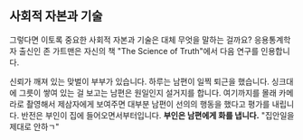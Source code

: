 ## 사회적 자본과 기술
그렇다면 이토록 중요한 사회적 자본과 기술은 대체 무엇을 말하는 걸까요? 응용통계학자 출신인 존 가트맨은 자신의 책 "The Science of Truth"에서 다음 연구를 인용합니다. 

신뢰가 깨져 있는 맞벌이 부부가 있습니다. 하루는 남편이 일찍 퇴근을 했습니다. 싱크대에 그릇이 쌓여 있는 걸 보고는 남편은 원일인지 설거지를 합니다. 여기까지를 몰래 카메라로 촬영해서 제삼자에게 보여주면 대부분 남편이 선의의 행동을 했다고 평가를 내립니다. 반전은 부인이 집에 들어오면서부터입니다. **부인은 남편에게 화를 냅니다.** "집안일을 제대로 안하ㄱ"
